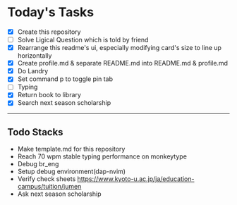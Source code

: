# Today's Tasks

- [x] Create this repository
- [ ] Solve Ligical Question which is told by friend
- [x] Rearrange this readme's ui, especially modifying card's size to line up horizontally
- [x] Create profile.md & separate README.md into README.md & profile.md
- [x] Do Landry
- [x] Set command p to toggle pin tab
- [ ] Typing
- [x] Return book to library
- [x] Search next season scholarship

---

## Todo Stacks

- Make template.md for this repository
- Reach 70 wpm stable typing performance on monkeytype
- Debug br_eng
- Setup debug environment(dap-nvim)
- Verify check sheets <https://www.kyoto-u.ac.jp/ja/education-campus/tuition/jumen>
- Ask next season scholarship
